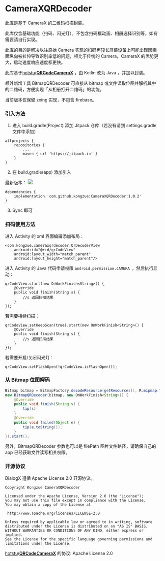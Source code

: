 # CameraXQRDecoder

此库是基于 CameraX 的二维码扫描封装。

此库仅含基础功能（扫码、闪光灯），不包含扫码框动画、相册选择识别等，如有需要请自行实现。

此库的目的是解决以往原始 Camera 实现的扫码再较长屏幕设备上可能出现因画面纵向被拉伸导致识别率低的问题，相比于传统的 Camera，CameraX 的优势更大，启动速度响应速度都更快。

此库基于[hotstu](https://github.com/hotstu)/**[QRCodeCameraX](https://github.com/hotstu/QRCodeCameraX)** ，由 Kotlin 改为 Java ，并加以封装。

额外新增工具 BitmapQRDecoder 可直接从 bitmap 或文件读取位图并解析其中的二维码，方便实现「从相册打开二维码」的功能。

当前版本仅保留 zxing 实现，不包含 firebase。

### 引入方法

1. 进入 build.gradle(Project) 添加 Jitpack 仓库（若没有请到 settings.gradle 文件中添加）

```
allprojects {
    repositories {
        ...
        maven { url 'https://jitpack.io' }
    }
}
```

2. 在 build.gradle(app) 添加引入

最新版本： [![](https://jitpack.io/v/kongzue/CameraXQRDecoder.svg)](https://jitpack.io/#kongzue/CameraXQRDecoder)


```
dependencies {
    implementation 'com.github.kongzue:CameraXQRDecoder:1.0.2'
}
```

3. Sync 即可

### 扫码使用方法

进入 Activity 的 xml 界面编辑添加布局：

```
<com.kongzue.cameraxqrdecoder.QrDecoderView
    android:id="@+id/qrCodeView"
    android:layout_width="match_parent"
    android:layout_height="match_parent"/>
```

进入 Activity 的 Java 代码申请权限 `android.permission.CAMERA `，然后执行启动：

```
qrCodeView.start(new OnWorkFinish<String>() {
    @Override
    public void finish(String s) {
        //s 返回扫描结果
    }
});
```

若需要持续扫描：

```
qrCodeView.setKeepScan(true).start(new OnWorkFinish<String>() {
    @Override
    public void finish(String s) {
        //s 返回扫描结果
    }
});
```

若需要开启/关闭闪光灯：

```
qrCodeView.setFlashOpen(!qrCodeView.isFlashOpen());
```

### 从 Bitmap 位图解码

```java
Bitmap bitmap = BitmapFactory.decodeResource(getResources(), R.mipmap.test_decode);
new BitmapQRDecoder(bitmap, new OnWorkFinish<String>() {
    @Override
    public void finish(String s) {
        tip(s);
    }
    @Override
    public void failed(Object e) {
        tip(e.toString());
    }
}).start();
```

另外，BitmapQRDecoder 参数也可以是 filePath 图片文件路径，请确保自己的 app 已经获取文件读写相关权限。

### 开源协议

DialogX 遵循 Apache License 2.0 开源协议。

```
Copyright Kongzue CameraXQRDecoder

Licensed under the Apache License, Version 2.0 (the "License");
you may not use this file except in compliance with the License.
You may obtain a copy of the License at

 http://www.apache.org/licenses/LICENSE-2.0

Unless required by applicable law or agreed to in writing, software
distributed under the License is distributed on an "AS IS" BASIS,
WITHOUT WARRANTIES OR CONDITIONS OF ANY KIND, either express or implied.
See the License for the specific language governing permissions and
limitations under the License.
```

[hotstu](https://github.com/hotstu)/**[QRCodeCameraX](https://github.com/hotstu/QRCodeCameraX)** 的协议: Apache License 2.0

